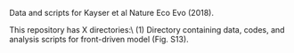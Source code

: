 Data and scripts for Kayser et al Nature Eco Evo (2018).


This repository has X directories:\\
(1) Directory containing data, codes, and analysis scripts for front-driven model (Fig. S13).
